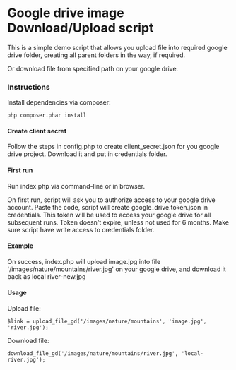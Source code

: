 <h1> Google drive image Download/Upload script </h1>

This is a simple demo script that allows you upload file into required google drive folder,
creating all parent folders in the way, if required.

Or download file from specified path on your google drive.

<h3> Instructions </h3>

Install dependencies via composer:

	php composer.phar install

<h4> Create client secret </h4>

Follow the steps in config.php to create client_secret.json for you google drive project.
Download it and put in credentials folder.

<h4> First run </h4>

Run index.php via command-line or in browser. 

On first run, script will ask you to authorize access to your google drive account.
Paste the code, script will create google_drive.token.json in credentials.
This token will be used to access your google drive for all subsequent runs.
Token doesn't expire, unless not used for 6 months.
Make sure script have write access to credentials folder.

<h4> Example </h4>

On success, index.php will upload image.jpg into file '/images/nature/mountains/river.jpg' on your google drive,
and download it back as local river-new.jpg


<h4> Usage </h4>

Upload file:

	$link = upload_file_gd('/images/nature/mountains', 'image.jpg', 'river.jpg');

Download file:

	download_file_gd('/images/nature/mountains/river.jpg', 'local-river.jpg');


